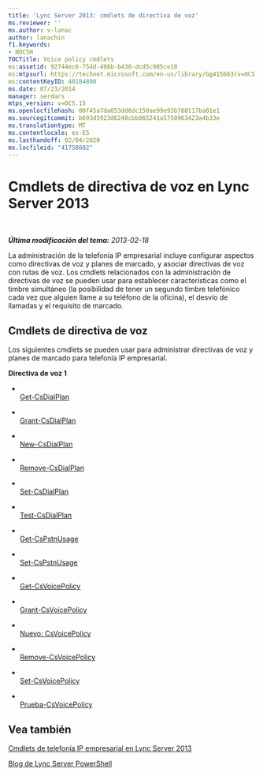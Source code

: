 ```yaml
---
title: 'Lync Server 2013: cmdlets de directiva de voz'
ms.reviewer: ''
ms.author: v-lanac
author: lanachin
f1.keywords:
- NOCSH
TOCTitle: Voice policy cmdlets
ms:assetid: 92744ec6-754d-498b-b430-dcd5c985ce10
ms:mtpsurl: https://technet.microsoft.com/en-us/library/Gg415663(v=OCS.15)
ms:contentKeyID: 48184800
ms.date: 07/23/2014
manager: serdars
mtps_version: v=OCS.15
ms.openlocfilehash: 00f45a7da053dd6dc150ae99e93b780117ba01e1
ms.sourcegitcommit: b693d5923d6240cbb865241a5750963423a4b33e
ms.translationtype: MT
ms.contentlocale: es-ES
ms.lasthandoff: 02/04/2020
ms.locfileid: "41758602"
---
```

<div data-xmlns="http://www.w3.org/1999/xhtml">

<div class="topic" data-xmlns="http://www.w3.org/1999/xhtml" data-msxsl="urn:schemas-microsoft-com:xslt" data-cs="http://msdn.microsoft.com/en-us/">

<div data-asp="http://msdn2.microsoft.com/asp">

# <a name="voice-policy-cmdlets-in-lync-server-2013"></a>Cmdlets de directiva de voz en Lync Server 2013

</div>

<div id="mainSection">

<div id="mainBody">

<span> </span>

_**Última modificación del tema:** 2013-02-18_

La administración de la telefonía IP empresarial incluye configurar aspectos como directivas de voz y planes de marcado, y asociar directivas de voz con rutas de voz. Los cmdlets relacionados con la administración de directivas de voz se pueden usar para establecer características como el timbre simultáneo (la posibilidad de tener un segundo timbre telefónico cada vez que alguien llame a su teléfono de la oficina), el desvío de llamadas y el requisito de marcado.

<div>

## <a name="voice-policy-cmdlets"></a>Cmdlets de directiva de voz

Los siguientes cmdlets se pueden usar para administrar directivas de voz y planes de marcado para telefonía IP empresarial.

**Directiva de voz 1**

  - <span></span>  
    [Get-CsDialPlan](https://technet.microsoft.com/en-us/library/Gg413043(v=OCS.15))

  - <span></span>  
    [Grant-CsDialPlan](https://technet.microsoft.com/en-us/library/Gg398547(v=OCS.15))

  - <span></span>  
    [New-CsDialPlan](https://technet.microsoft.com/en-us/library/Gg425860(v=OCS.15))

  - <span></span>  
    [Remove-CsDialPlan](https://technet.microsoft.com/en-us/library/Gg398791(v=OCS.15))

  - <span></span>  
    [Set-CsDialPlan](https://technet.microsoft.com/en-us/library/Gg398644(v=OCS.15))

  - <span></span>  
    [Test-CsDialPlan](https://technet.microsoft.com/en-us/library/Gg399024(v=OCS.15))

<!-- end list -->

  - <span></span>  
    [Get-CsPstnUsage](https://technet.microsoft.com/en-us/library/Gg412734(v=OCS.15))

  - <span></span>  
    [Set-CsPstnUsage](https://technet.microsoft.com/en-us/library/Gg399069(v=OCS.15))

<!-- end list -->

  - <span></span>  
    [Get-CsVoicePolicy](https://technet.microsoft.com/en-us/library/Gg398101(v=OCS.15))

  - <span></span>  
    [Grant-CsVoicePolicy](https://technet.microsoft.com/en-us/library/Gg398828(v=OCS.15))

  - <span></span>  
    [Nuevo: CsVoicePolicy](https://technet.microsoft.com/en-us/library/Gg425856(v=OCS.15))

  - <span></span>  
    [Remove-CsVoicePolicy](https://technet.microsoft.com/en-us/library/Gg398309(v=OCS.15))

  - <span></span>  
    [Set-CsVoicePolicy](https://technet.microsoft.com/en-us/library/Gg399021(v=OCS.15))

  - <span></span>  
    [Prueba-CsVoicePolicy](https://technet.microsoft.com/en-us/library/Gg398310(v=OCS.15))

</div>

<div>

## <a name="see-also"></a>Vea también


[Cmdlets de telefonía IP empresarial en Lync Server 2013](lync-server-2013-enterprise-voice-cmdlets.md)  


[Blog de Lync Server PowerShell](http://go.microsoft.com/fwlink/p/?linkid=203150)  
  

</div>

</div>

<span> </span>

</div>

</div>

</div>

